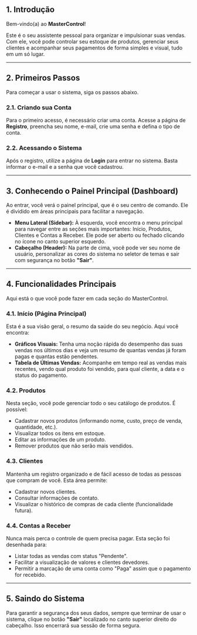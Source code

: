 ## 1. Introdução

Bem-vindo(a) ao **MasterControl**!

Este é o seu assistente pessoal para organizar e impulsionar suas vendas. Com ele, você pode controlar seu estoque de produtos, gerenciar seus clientes e acompanhar seus pagamentos de forma simples e visual, tudo em um só lugar.

---

## 2. Primeiros Passos

Para começar a usar o sistema, siga os passos abaixo.

### 2.1. Criando sua Conta

Para o primeiro acesso, é necessário criar uma conta. Acesse a página de **Registro**, preencha seu nome, e-mail, crie uma senha e defina o tipo de conta.

### 2.2. Acessando o Sistema

Após o registro, utilize a página de **Login** para entrar no sistema. Basta informar o e-mail e a senha que você cadastrou.

---

## 3. Conhecendo o Painel Principal (Dashboard)

Ao entrar, você verá o painel principal, que é o seu centro de comando. Ele é dividido em áreas principais para facilitar a navegação.

- **Menu Lateral (Sidebar):** À esquerda, você encontra o menu principal para navegar entre as seções mais importantes: Início, Produtos, Clientes e Contas a Receber. Ele pode ser aberto ou fechado clicando no ícone no canto superior esquerdo.
- **Cabeçalho (Header):** Na parte de cima, você pode ver seu nome de usuário, personalizar as cores do sistema no seletor de temas e sair com segurança no botão **"Sair"**.

---

## 4. Funcionalidades Principais

Aqui está o que você pode fazer em cada seção do MasterControl.

### 4.1. Início (Página Principal)

Esta é a sua visão geral, o resumo da saúde do seu negócio. Aqui você encontra:

- **Gráficos Visuais:** Tenha uma noção rápida do desempenho das suas vendas nos últimos dias e veja um resumo de quantas vendas já foram pagas e quantas estão pendentes.
- **Tabela de Últimas Vendas:** Acompanhe em tempo real as vendas mais recentes, vendo qual produto foi vendido, para qual cliente, a data e o status do pagamento.

### 4.2. Produtos

Nesta seção, você pode gerenciar todo o seu catálogo de produtos. É possível:

- Cadastrar novos produtos (informando nome, custo, preço de venda, quantidade, etc.).
- Visualizar todos os itens em estoque.
- Editar as informações de um produto.
- Remover produtos que não serão mais vendidos.

### 4.3. Clientes

Mantenha um registro organizado e de fácil acesso de todas as pessoas que compram de você. Esta área permite:

- Cadastrar novos clientes.
- Consultar informações de contato.
- Visualizar o histórico de compras de cada cliente (funcionalidade futura).

### 4.4. Contas a Receber

Nunca mais perca o controle de quem precisa pagar. Esta seção foi desenhada para:

- Listar todas as vendas com status "Pendente".
- Facilitar a visualização de valores e clientes devedores.
- Permitir a marcação de uma conta como "Paga" assim que o pagamento for recebido.

---

## 5. Saindo do Sistema

Para garantir a segurança dos seus dados, sempre que terminar de usar o sistema, clique no botão **"Sair"** localizado no canto superior direito do cabeçalho. Isso encerrará sua sessão de forma segura.
